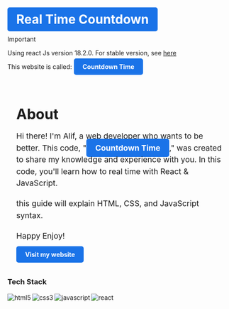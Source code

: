 # <a href="" style="background-color: #1a73e8; color: white; font-weight: bold; padding: 10px 20px; border-radius: 5px; text-decoration: none;">Real Time Countdown</a>

> [!IMPORTANT]
> Using react Js version 18.2.0. For stable version, see [here](https://react.dev/learn/start-a-new-react-project)

This website is called: <a href="" style="background-color: #1a73e8; color: white; font-weight: bold; padding: 10px 20px; border-radius: 5px; text-decoration: none;">Countdown Time</a>

<div style="max-width: 600px; margin: 0 auto; padding: 20px;">
  <h1 style="font-size: 2rem; font-weight: bold; margin-bottom: 10px;">About</h1>
  <p style="font-size: 1.1rem; line-height: 1.5; margin-bottom: 20px;">Hi there! I'm Alif, a web developer who wants to be better. This code, "<a href="" style="background-color: #1a73e8; color: white; font-weight: bold; padding: 10px 20px; border-radius: 5px; text-decoration: none;">Countdown Time</a>," was created to share my knowledge and experience with you. In this code, you'll learn how to real time with React & JavaScript.</p>
  <p style="font-size: 1.1rem; line-height: 1.5; margin-bottom: 20px;">this guide will explain HTML, CSS, and JavaScript syntax.</p>
  <p style="font-size: 1.1rem; line-height: 1.5; margin-bottom: 20px;">Happy Enjoy!</p>
  <a href="https://alfdhiw.github.io/MyPortofolio/"  style="background-color: #1a73e8; color: white; font-weight: bold; padding: 10px 20px; border-radius: 5px; text-decoration: none;">Visit my website</a>
</div>

### Tech Stack

<img align="left" alt="html5" src="https://img.shields.io/badge/HTML5-E34F26?style=for-the-badge&logo=html5&logoColor=white" />
<img align="left" alt="css3" src="https://img.shields.io/badge/CSS3-1572B6?style=for-the-badge&logo=css3&logoColor=white" />
<img align="left" alt="javascript" src="https://img.shields.io/badge/javascript%20-F5E015.svg?&style=for-the-badge&logo=javascript&logoColor=black" /> 
<img align="left" alt="react" src="https://img.shields.io/badge/react-1572B6?style=for-the-badge&logo=react&logoColor=white" />

